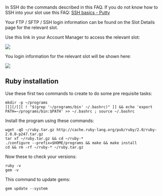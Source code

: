 
In SSH do the commands described in this FAQ. If you do not know how to SSH into your slot use this FAQ: [SSH basics - Putty](https://www.feralhosting.com/faq/view?question=12)

Your FTP / SFTP / SSH login information can be found on the Slot Details page for the relevant slot.

Use this link in your Account Manager to access the relevant slot:

![](https://raw.github.com/feralhosting/feralfilehosting/master/Feral%20Wiki/0%20Generic/slot_detail_link.png)

You login information for the relevant slot will be shown here:

![](https://raw.github.com/feralhosting/feralfilehosting/master/Feral%20Wiki/0%20Generic/slot_detail_ssh.png)

Ruby installation
---


Use these first two commands to create to do some pre requisite tasks:

~~~
mkdir -p ~/programs
[[][/[][ ! "$(grep '~/programs/bin' ~/.bashrc)" ]] && echo 'export PATH=~/programs/bin:$PATH' >> ~/.bashrc ; source ~/.bashrc
~~~

Install the program using these commands:

~~~
wget -qO ~/ruby.tar.gz http://cache.ruby-lang.org/pub/ruby/2.0/ruby-2.0.0-p247.tar.gz
tar xf ~/ruby.tar.gz && cd ~/ruby-*
./configure --prefix=$HOME/programs && make && make install
cd && rm -rf ~/ruby-* ~/ruby.tar.gz
~~~

Now these to check your versions:

~~~
ruby -v
gem -v
~~~

This command to update gems:

~~~
gem update --system
~~~



